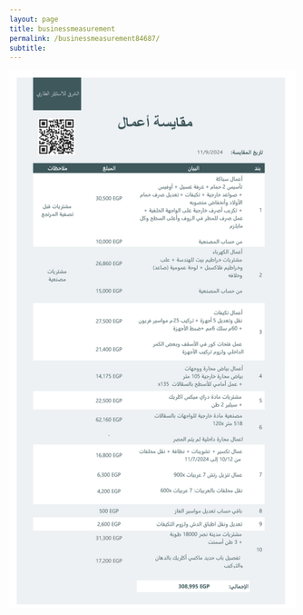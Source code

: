 ```yaml
---
layout: page
title: businessmeasurement
permalink: /businessmeasurement84687/
subtitle: ‎‎‎‎
---
```


<html>
<head>
  <title>
    
  </title>
</head>
<body>
  <img src="mkyas1.png" />
</body>


</html>
  
